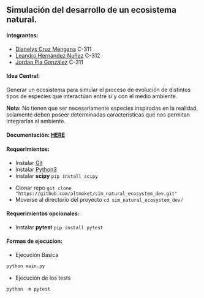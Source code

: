 ## Simulación del desarrollo de un ecosistema natural.

#### Integrantes:
* [Dianelys Cruz Mengana](https://github.com/DianeMC) C-311
* [Leandro Hernández Nuñez](https://github.com/altmoket) C-312
* [Jordan Pla González](https://github.com/jordipynb) C-311

#### Idea Central:
Generar un ecosistema para simular el proceso de evolución de distintos tipos de especies que interactúan entre sí y con el medio ambiente. 

**Nota:** No tienen que ser necesariamente especies inspiradas en la realidad, solamente deben poseer determinadas características que nos permitan integrarlas al ambiente.

#### Documentación: [HERE](https://github.com/altmoket/sim_natural_ecosystem_dev/blob/main/docs/description.md)   
	
#### Requerimientos:
* Instalar [Git](https://git-scm.com/book/en/v2/Getting-Started-Installing-Git)
* Instalar [Python3](https://www.python.org/downloads/)
* Instalar **scipy** `pip install scipy`
<!-- * Instalar [pipenv](https://pypi.org/project/pipenv/) -->
* Clonar repo `git clone "https://github.com/altmoket/sim_natural_ecosystem_dev.git"`
* Moverse al directorio del proyecto `cd sim_natural_ecosystem_dev/`
<!-- * Activar el environment `pipenv shell`
* Instalar paquetes necesarios `pipenv install` -->
#### Requerimientos opcionales:
* Instalar **pytest** `pip install pytest`

#### Formas de ejecucion:
* Ejecución Básica
```python
python main.py
```

* Ejecución de los tests
```python
python -m pytest
```